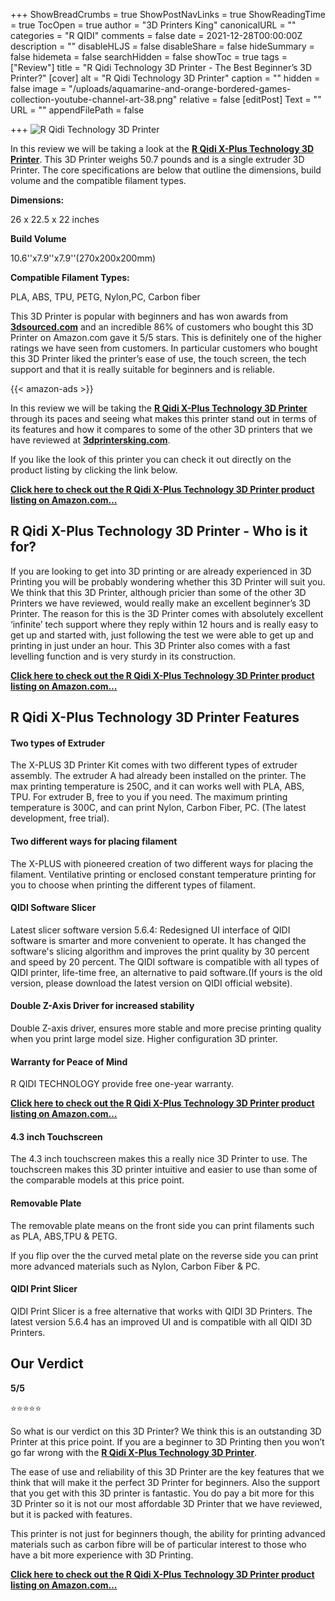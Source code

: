 +++
ShowBreadCrumbs = true
ShowPostNavLinks = true
ShowReadingTime = true
TocOpen = true
author = "3D Printers King"
canonicalURL = ""
categories = "R QIDI"
comments = false
date = 2021-12-28T00:00:00Z
description = ""
disableHLJS = false
disableShare = false
hideSummary = false
hidemeta = false
searchHidden = false
showToc = true
tags = ["Review"]
title = "R Qidi Technology 3D Printer - The Best Beginner’s 3D Printer?"
[cover]
alt = "R Qidi Technology 3D Printer"
caption = ""
hidden = false
image = "/uploads/aquamarine-and-orange-bordered-games-collection-youtube-channel-art-38.png"
relative = false
[editPost]
Text = ""
URL = ""
appendFilePath = false

+++
![R Qidi Technology 3D Printer](/uploads/d165b5b8-7dad-4948-bcf5-d0c55217cd16.jpeg "R Qidi Technology 3D Printer")

In this review we will be taking a look at the [**R Qidi X-Plus Technology 3D Printer**](https://www.amazon.com/gp/product/B07JCKNQSZ/ref=as_li_tl?ie=UTF8&tag=3dprintersking-20&camp=1789&creative=9325&linkCode=as2&creativeASIN=B07JCKNQSZ&linkId=c447344d72c2ade72512c5851a9bc97e).  This 3D Printer weighs 50.7 pounds and is a single extruder 3D Printer.  The core specifications are below that outline the dimensions, build volume and the compatible filament types.

**Dimensions:**

26 x 22.5 x 22 inches

**Build Volume**

10\.6''x7.9''x7.9''(270x200x200mm)

**Compatible Filament Types:**

PLA, ABS, TPU, PETG, Nylon,PC, Carbon fiber

This 3D Printer is popular with beginners and has won awards from [**3dsourced.com**](3dsourced.com) and an incredible 86% of customers who bought this 3D Printer on Amazon.com gave it 5/5 stars.  This is definitely one of the higher ratings we have seen from customers.  In particular customers who bought this 3D Printer liked the printer’s ease of use, the touch screen, the tech support and that it is really suitable for beginners and is reliable.

{{< amazon-ads >}}

In this review we will be taking the [**R Qidi X-Plus Technology 3D Printer**](https://www.amazon.com/gp/product/B07JCKNQSZ/ref=as_li_tl?ie=UTF8&tag=3dprintersking-20&camp=1789&creative=9325&linkCode=as2&creativeASIN=B07JCKNQSZ&linkId=c447344d72c2ade72512c5851a9bc97e) through its paces and seeing what makes this printer stand out in terms of its features and how it compares to some of the other 3D printers that we have reviewed at [**3dprintersking.com**](3dprintersking.com).

If you like the look of this printer you can check it out directly on the product listing by clicking the link below.

[**Click here to check out the R Qidi X-Plus Technology 3D Printer product listing on Amazon.com…**](https://www.amazon.com/gp/product/B07JCKNQSZ/ref=as_li_tl?ie=UTF8&tag=3dprintersking-20&camp=1789&creative=9325&linkCode=as2&creativeASIN=B07JCKNQSZ&linkId=c447344d72c2ade72512c5851a9bc97e)

## R Qidi X-Plus Technology 3D Printer - Who is it for?

If you are looking to get into 3D printing or are already experienced in 3D Printing you will be probably wondering whether this 3D Printer will suit you.  We think that this 3D Printer, although pricier than some of the other 3D Printers we have reviewed, would really make an excellent beginner’s 3D Printer.  The reason for this is the 3D Printer comes with absolutely excellent ‘infinite’ tech support where they reply within 12 hours and is really easy to get up and started with, just following the test we were able to get up and printing in just under an hour.  This 3D Printer also comes with a fast levelling function and is very sturdy in its construction.

[**Click here to check out the R Qidi X-Plus Technology 3D Printer product listing on Amazon.com…**](https://www.amazon.com/gp/product/B07JCKNQSZ/ref=as_li_tl?ie=UTF8&tag=3dprintersking-20&camp=1789&creative=9325&linkCode=as2&creativeASIN=B07JCKNQSZ&linkId=c447344d72c2ade72512c5851a9bc97e)

## R Qidi X-Plus Technology 3D Printer Features

#### **Two types of Extruder**

The X-PLUS 3D Printer Kit comes with two different types of extruder assembly. The extruder A had already been installed on the printer. The max printing temperature is 250C, and it can works well with PLA, ABS, TPU. For extruder B, free to you if you need. The maximum printing temperature is 300C, and can print Nylon, Carbon Fiber, PC. (The latest development, free trial).

#### **Two different ways for placing filament**

The X-PLUS with pioneered creation of two different ways for placing the filament. Ventilative printing or enclosed constant temperature printing for you to choose when printing the different types of filament.

#### **QIDI Software Slicer**

Latest slicer software version 5.6.4: Redesigned UI interface of QIDI software is smarter and more convenient to operate. It has changed the software's slicing algorithm and improves the print quality by 30 percent and speed by 20 percent. The QIDI software is compatible with all types of QIDI printer, life-time free, an alternative to paid software.(If yours is the old version, please download the latest version on QIDI official website).

#### **Double Z-Axis Driver for increased stability**

Double Z-axis driver, ensures more stable and more precise printing quality when you print large model size. Higher configuration 3D printer.

#### **Warranty for Peace of Mind**

R QIDI TECHNOLOGY provide free one-year warranty.

[**Click here to check out the R Qidi X-Plus Technology 3D Printer product listing on Amazon.com…**](https://www.amazon.com/gp/product/B07JCKNQSZ/ref=as_li_tl?ie=UTF8&tag=3dprintersking-20&camp=1789&creative=9325&linkCode=as2&creativeASIN=B07JCKNQSZ&linkId=c447344d72c2ade72512c5851a9bc97e)

#### 4.3 inch Touchscreen

The 4.3 inch touchscreen makes this a really nice 3D Printer to use.  The touchscreen makes this 3D printer intuitive and easier to use than some of the comparable models at this price point.

#### Removable Plate

The removable plate means on the front side you can print filaments such as PLA, ABS,TPU & PETG.

If you flip over the the curved metal plate on the reverse side you can print more advanced materials such as Nylon, Carbon Fiber & PC.

#### QIDI Print Slicer

QIDI Print Slicer is a free alternative that works with QIDI 3D Printers.  The latest version 5.6.4 has an improved UI and is compatible with all QIDI 3D Printers.

## Our Verdict

**5/5**

⭐⭐⭐⭐⭐

So what is our verdict on this 3D Printer?  We think this is an outstanding 3D Printer at this price point.  If you are a beginner to 3D Printing then you won’t go far wrong with the [**R Qidi X-Plus Technology 3D Printer**](https://www.amazon.com/gp/product/B07JCKNQSZ/ref=as_li_tl?ie=UTF8&tag=3dprintersking-20&camp=1789&creative=9325&linkCode=as2&creativeASIN=B07JCKNQSZ&linkId=c447344d72c2ade72512c5851a9bc97e).

The ease of use and reliability of this 3D Printer are the key features that we think that will make it the perfect 3D Printer for beginners.  Also the support that you get with this 3D printer is fantastic.  You do pay a bit more for this 3D Printer so it is not our most affordable 3D Printer that we have reviewed, but it is packed with features.

This printer is not just for beginners though, the ability for printing advanced materials such as carbon fibre will be of particular interest to those who have a bit more experience with 3D Printing.

[**Click here to check out the R Qidi X-Plus Technology 3D Printer product listing on Amazon.com…**](https://www.amazon.com/gp/product/B07JCKNQSZ/ref=as_li_tl?ie=UTF8&tag=3dprintersking-20&camp=1789&creative=9325&linkCode=as2&creativeASIN=B07JCKNQSZ&linkId=c447344d72c2ade72512c5851a9bc97e)